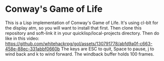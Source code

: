 # Conway's Game of Life

This is a Lisp implementation of Conway's Game of Life. It's using cl-blt for the display atm, so you will want to install that first. Then clone this repository and soft-link it in your quicklisp/local-projects directory. Then do like in this video:
https://github.com/whitehackrpg/gol/assets/130791778/abfd9a0f-c663-458e-88ec-331abbf0660b
The keys are ESC to quit, Space to pause, j to wind back and k to wind forward. The windback buffer holds 100 frames.

